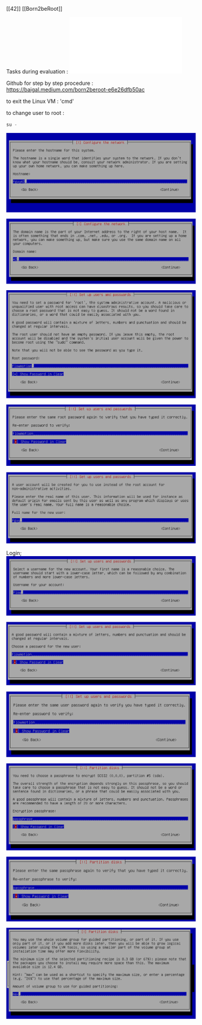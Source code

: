 [[42]] [[Born2beRoot]]

Tasks during evaluation :
![[Born2BeRoot.pdf]](../../pdf/Born2BeRoot.pdf)

Github for step by step procedure :
<https://baigal.medium.com/born2beroot-e6e26dfb50ac>

to exit the Linux VM : 'cmd'

to change user to root :

```js
su -
```

![[configure_network1.png]](../../pictures/configure_network1.png)

![[configure_network2.png]](../../pictures/configure_network2.png)

![[set_up_user_and_password1.png]](../../pictures/set_up_user_and_password1.png)

![[set_up_user_and_password2.png]](../../pictures/set_up_user_and_password2.png)

![[set_up_user_and_password3.png]](../../pictures/set_up_user_and_password3.png)

Login;
![[set_up_user_and_password4.png]](../../pictures/set_up_user_and_password4.png)

![[set_up_user_and_password5.png]](../../pictures/set_up_user_and_password5.png)

![[set_up_user_and_password6.png]](../../pictures/set_up_user_and_password6.png)

![[partition_disks1.png]](../../pictures/partition_disks1.png)

![[partition_disks2.png]](../../pictures/partition_disks2.png)

![[partition_disks3.png]](../../pictures/partition_disks3.png)

